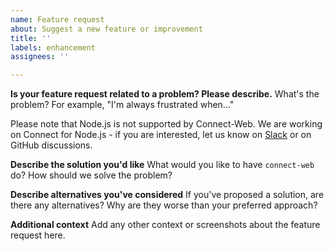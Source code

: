 ```yaml
---
name: Feature request
about: Suggest a new feature or improvement
title: ''
labels: enhancement
assignees: ''

---
```


**Is your feature request related to a problem? Please describe.**
What's the problem? For example, "I'm always frustrated when..."

Please note that Node.js is not supported by Connect-Web. We are working on
Connect for Node.js - if you are interested, let us know on [Slack](https://buf.build/links/slack) or on 
GitHub discussions.  

**Describe the solution you'd like**
What would you like to have `connect-web` do? How should we solve the problem?

**Describe alternatives you've considered**
If you've proposed a solution, are there any alternatives? Why are they worse
than your preferred approach?

**Additional context**
Add any other context or screenshots about the feature request here.
